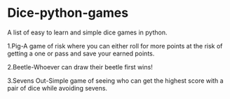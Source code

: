 # Dice-python-games
A list of easy to learn and simple dice games in python.

1.Pig-A game of risk where you can either roll for more points at the risk of getting a one or pass and save your earned points.

2.Beetle-Whoever can draw their beetle first wins!

3.Sevens Out-Simple game of seeing who can get the highest score with a pair of dice while avoiding sevens.
